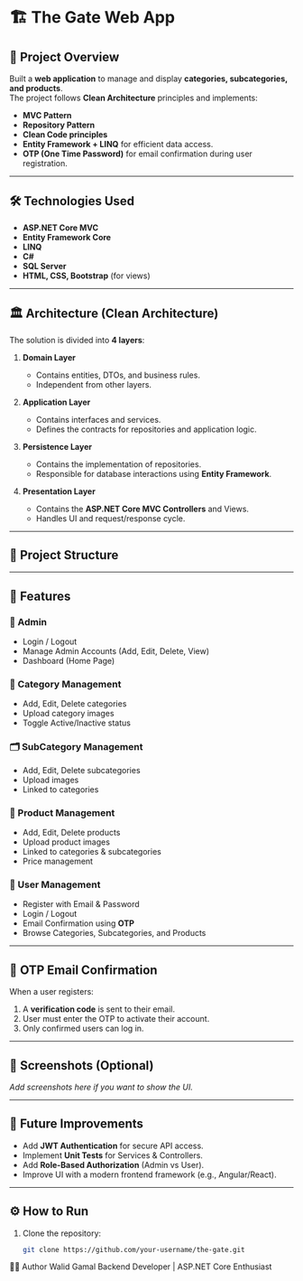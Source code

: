 # 🏗️ The Gate Web App

## 📌 Project Overview
Built a **web application** to manage and display **categories, subcategories, and products**.  
The project follows **Clean Architecture** principles and implements:
- **MVC Pattern**
- **Repository Pattern**
- **Clean Code principles**
- **Entity Framework + LINQ** for efficient data access.
- **OTP (One Time Password)** for email confirmation during user registration.

---

## 🛠️ Technologies Used
- **ASP.NET Core MVC**
- **Entity Framework Core**
- **LINQ**
- **C#**
- **SQL Server**
- **HTML, CSS, Bootstrap** (for views)

---

## 🏛️ Architecture (Clean Architecture)

The solution is divided into **4 layers**:

1. **Domain Layer**
   - Contains entities, DTOs, and business rules.
   - Independent from other layers.

2. **Application Layer**
   - Contains interfaces and services.
   - Defines the contracts for repositories and application logic.

3. **Persistence Layer**
   - Contains the implementation of repositories.
   - Responsible for database interactions using **Entity Framework**.

4. **Presentation Layer**
   - Contains the **ASP.NET Core MVC Controllers** and Views.
   - Handles UI and request/response cycle.

---

## 📂 Project Structure


---

## 🚀 Features

### 🔑 Admin
- Login / Logout
- Manage Admin Accounts (Add, Edit, Delete, View)
- Dashboard (Home Page)

### 📂 Category Management
- Add, Edit, Delete categories
- Upload category images
- Toggle Active/Inactive status

### 🗂️ SubCategory Management
- Add, Edit, Delete subcategories
- Upload images
- Linked to categories

### 🛒 Product Management
- Add, Edit, Delete products
- Upload product images
- Linked to categories & subcategories
- Price management

### 👤 User Management
- Register with Email & Password
- Login / Logout
- Email Confirmation using **OTP**
- Browse Categories, Subcategories, and Products

---

## 🔐 OTP Email Confirmation
When a user registers:
1. A **verification code** is sent to their email.
2. User must enter the OTP to activate their account.
3. Only confirmed users can log in.

---

## 📸 Screenshots (Optional)
_Add screenshots here if you want to show the UI._

---

## 📌 Future Improvements
- Add **JWT Authentication** for secure API access.
- Implement **Unit Tests** for Services & Controllers.
- Add **Role-Based Authorization** (Admin vs User).
- Improve UI with a modern frontend framework (e.g., Angular/React).

---

## ⚙️ How to Run
1. Clone the repository:
   ```bash
   git clone https://github.com/your-username/the-gate.git
👨‍💻 Author
Walid Gamal
Backend Developer | ASP.NET Core Enthusiast
